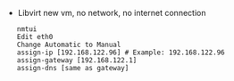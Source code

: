* Libvirt new vm, no network, no internet connection
```
   nmtui
   Edit eth0
   Change Automatic to Manual
   assign-ip [192.168.122.96] # Example: 192.168.122.96
   assign-gateway [192.168.122.1]
   assign-dns [same as gateway]
```

